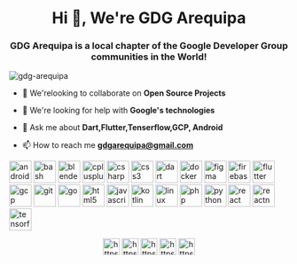 <h1 align="center">Hi 👋, We're GDG Arequipa</h1>
<h3 align="center">GDG Arequipa is a local chapter of the Google Developer Group communities in the World!</h3>

<p align="left"> <img src="https://komarev.com/ghpvc/?username=gdg-arequipa" alt="gdg-arequipa" /> </p>

- 👯 We'relooking to collaborate on **Open Source Projects**

- 🤝 We're looking for help with **Google's technologies**

- 💬 Ask me about **Dart,Flutter,Tenserflow,GCP, Android**

- 📫 How to reach me **gdgarequipa@gmail.com**

<p align="left"><img src="https://devicons.github.io/devicon/devicon.git/icons/android/android-original-wordmark.svg" alt="android" width="40" height="40"/> <img src="https://www.vectorlogo.zone/logos/gnu_bash/gnu_bash-icon.svg" alt="bash" width="40" height="40"/> <img src="https://download.blender.org/branding/community/blender_community_badge_white.svg" alt="blender" width="40" height="40"/> <img src="https://devicons.github.io/devicon/devicon.git/icons/cplusplus/cplusplus-original.svg" alt="cplusplus" width="40" height="40"/> <img src="https://devicons.github.io/devicon/devicon.git/icons/csharp/csharp-original.svg" alt="csharp" width="40" height="40"/> <img src="https://devicons.github.io/devicon/devicon.git/icons/css3/css3-original-wordmark.svg" alt="css3" width="40" height="40"/> <img src="https://www.vectorlogo.zone/logos/dartlang/dartlang-icon.svg" alt="dart" width="40" height="40"/> <img src="https://devicons.github.io/devicon/devicon.git/icons/docker/docker-original-wordmark.svg" alt="docker" width="40" height="40"/> <img src="https://www.vectorlogo.zone/logos/figma/figma-icon.svg" alt="figma" width="40" height="40"/> <img src="https://www.vectorlogo.zone/logos/firebase/firebase-icon.svg" alt="firebase" width="40" height="40"/> <img src="https://www.vectorlogo.zone/logos/flutterio/flutterio-icon.svg" alt="flutter" width="40" height="40"/> <img src="https://www.vectorlogo.zone/logos/google_cloud/google_cloud-icon.svg" alt="gcp" width="40" height="40"/> <img src="https://www.vectorlogo.zone/logos/git-scm/git-scm-icon.svg" alt="git" width="40" height="40"/> <img src="https://devicons.github.io/devicon/devicon.git/icons/go/go-original.svg" alt="go" width="40" height="40"/> <img src="https://devicons.github.io/devicon/devicon.git/icons/html5/html5-original-wordmark.svg" alt="html5" width="40" height="40"/> <img src="https://devicons.github.io/devicon/devicon.git/icons/javascript/javascript-original.svg" alt="javascript" width="40" height="40"/> <img src="https://www.vectorlogo.zone/logos/kotlinlang/kotlinlang-icon.svg" alt="kotlin" width="40" height="40"/> <img src="https://devicons.github.io/devicon/devicon.git/icons/linux/linux-original.svg" alt="linux" width="40" height="40"/> <img src="https://devicons.github.io/devicon/devicon.git/icons/php/php-original.svg" alt="php" width="40" height="40"/> <img src="https://devicons.github.io/devicon/devicon.git/icons/python/python-original.svg" alt="python" width="40" height="40"/> <img src="https://devicons.github.io/devicon/devicon.git/icons/react/react-original-wordmark.svg" alt="react" width="40" height="40"/> <img src="https://reactnative.dev/img/header_logo.svg" alt="reactnative" width="40" height="40"/> <img src="https://www.vectorlogo.zone/logos/tensorflow/tensorflow-icon.svg" alt="tensorflow" width="40" height="40"/></p><p align="center">
<a href="https://twitter.com/https://twitter.com/arequipagdg" target="blank"><img align="center" src="https://cdn.jsdelivr.net/npm/simple-icons@3.0.1/icons/twitter.svg" alt="https://twitter.com/arequipagdg" height="30" width="30" /></a>
<a href="https://linkedin.com/in/https://www.linkedin.com/company/gdg-arequipa/" target="blank"><img align="center" src="https://cdn.jsdelivr.net/npm/simple-icons@3.0.1/icons/linkedin.svg" alt="https://www.linkedin.com/company/gdg-arequipa/" height="30" width="30" /></a>
<a href="https://fb.com/https://www.facebook.com/gdgaqp" target="blank"><img align="center" src="https://cdn.jsdelivr.net/npm/simple-icons@3.0.1/icons/facebook.svg" alt="https://www.facebook.com/gdgaqp" height="30" width="30" /></a>
<a href="https://instagram.com/https://www.instagram.com/wtmarequipa/" target="blank"><img align="center" src="https://cdn.jsdelivr.net/npm/simple-icons@3.0.1/icons/instagram.svg" alt="https://www.instagram.com/wtmarequipa/" height="30" width="30" /></a>
<a href="https://www.youtube.com/c/https://www.youtube.com/channel/uchvpjgwopodhuyzy-24ljva" target="blank"><img align="center" src="https://cdn.jsdelivr.net/npm/simple-icons@3.0.1/icons/youtube.svg" alt="https://www.youtube.com/channel/uchvpjgwopodhuyzy-24ljva" height="30" width="30" /></a>
</p>
